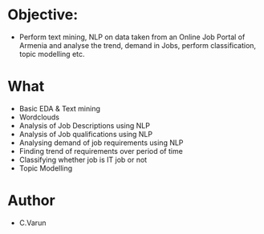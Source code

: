 # Objective:
* Perform text mining, NLP on data taken from an Online Job Portal of Armenia and analyse the trend, demand in Jobs, perform classification, topic modelling etc.

# What
* Basic EDA & Text mining
* Wordclouds
* Analysis of Job Descriptions using NLP
* Analysis of Job qualifications using NLP
* Analysing demand of job requirements using NLP
* Finding trend of requirements over period of time
* Classifying whether job is IT job or not
* Topic Modelling

# Author
* C.Varun
